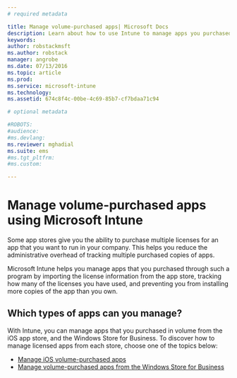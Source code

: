 ```yaml
---
# required metadata

title: Manage volume-purchased apps| Microsoft Docs
description: Learn about how to use Intune to manage apps you purchased in volume from an app store.
keywords:
author: robstackmsftms.author: robstack
manager: angrobe
ms.date: 07/13/2016
ms.topic: article
ms.prod:
ms.service: microsoft-intune
ms.technology:
ms.assetid: 674c8f4c-00be-4c69-85b7-cf7bdaa71c94

# optional metadata

#ROBOTS:
#audience:
#ms.devlang:
ms.reviewer: mghadial
ms.suite: ems
#ms.tgt_pltfrm:
#ms.custom:

---
```


# Manage volume-purchased apps using Microsoft Intune

Some app stores give you the ability to purchase multiple licenses for an app that you want to run in your company. This helps you reduce the administrative overhead of tracking multiple purchased copies of apps.

Microsoft Intune helps you manage apps that you purchased through such a program by importing the license information from the app store, tracking how many of the licenses you have used, and preventing you from installing more copies of the app than you own.

## Which types of apps can you manage?

With Intune, you can manage apps that you purchased in volume from the iOS app store, and the Windows Store for Business.
To discover how to manage licensed apps from each store, choose one of the topics below:

- [Manage iOS volume-purchased apps](manage-ios-apps-you-purchased-through-a-volume-purchase-program-with-microsoft-intune.md)
- [Manage volume-purchased apps from the Windows Store for Business](manage-apps-you-purchased-from-the-windows-store-for-business-with-microsoft-intune.md)
